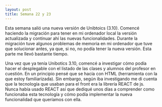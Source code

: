 ```yaml
---
layout: post
title: Semana 22 y 23
---
```


Esta semana salió una nueva versión de Unibtoics (3.10). Comencé haciendo la migración para tener en mi
ordenador local la versión actualizada y continuar ahí las nuevas funcionalidades. Durante la migración tuve
algunos problemas de memoria en mi ordenador que tuve que solucionar antes, ya que, si no, no podía tener la nueva versión.
Esta parte me llevó bastante tiempo.

Una vez que ya tenía Unibotics 3.10, comencé a investigar cómo podía hacer el desplegable con el listado de las clases
y alumnos del profesor en cuestión. En un principio pensé que se hacía con HTML (herramienta con la que estoy 
familiarizada). Sin embargo, según iba investigando me di cuenta que la tecnología que usaban para el front era
la librería REACT de js. Nunca había usado REACT así que dediqué unos días a comprender como funcionaba esta tecnología
y cómo podía implementar la nueva funcionalidad que queríamos con ella.
